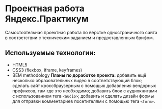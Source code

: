 # Проектная работа Яндекс.Практикум  
Самостоятельная проектная работа по вёрстке одностраничного сайта в соответствии с техническим заданием и предоставленным брифом.  
## Используемые технологии:
* HTML5
* CSS3 (flexbox, iframe, keyframes)
* BEM methodology
**Планы по доработке проекта:** добавить ещё несколько образовательных видео в соответствующий блок; сделать сайт кроссбраузерным с помощью добавления вендорных префиксов, там где это необходимо; добавить блок с аудиокнигами с использованием тега ```<audio>```; добавить и сделать дизайн формы для отправки комментариев посетителями с помощью тега ```<form>```.